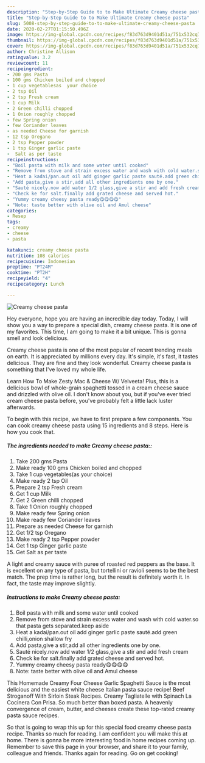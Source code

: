 ```yaml
---
description: "Step-by-Step Guide to to Make Ultimate Creamy cheese pasta"
title: "Step-by-Step Guide to to Make Ultimate Creamy cheese pasta"
slug: 5008-step-by-step-guide-to-to-make-ultimate-creamy-cheese-pasta
date: 2020-02-27T01:15:50.496Z
image: https://img-global.cpcdn.com/recipes/f83d763d9401d51a/751x532cq70/creamy-cheese-pasta-recipe-main-photo.jpg
thumbnail: https://img-global.cpcdn.com/recipes/f83d763d9401d51a/751x532cq70/creamy-cheese-pasta-recipe-main-photo.jpg
cover: https://img-global.cpcdn.com/recipes/f83d763d9401d51a/751x532cq70/creamy-cheese-pasta-recipe-main-photo.jpg
author: Christine Allison
ratingvalue: 3.2
reviewcount: 11
recipeingredient:
- 200 gms Pasta
- 100 gms Chicken boiled and chopped
- 1 cup vegetablesas  your choice
- 2 tsp Oil
- 2 tsp Fresh cream
- 1 cup Milk
- 2 Green chilli chopped
- 1 Onion roughly chopped
- few Spring onion
- few Coriander leaves
- as needed Cheese for garnish
- 12 tsp Oregano
- 2 tsp Pepper powder
- 1 tsp Ginger garlic paste
-  Salt as per taste
recipeinstructions:
- "Boil pasta with milk and some water until cooked"
- "Remove from stove and strain excess water and wash with cold water.so that pasta gets separated.keep aside"
- "Heat a kadai/pan.out oil add ginger garlic paste sauté.add green chilli,onion shallow fry"
- "Add pasta,give a stir,add all other ingredients one by one."
- "Sauté nicely.now add water 1/2 glass,give a stir and add fresh cream"
- "Check ke for salt.finally add grated cheese and served hot."
- "Yummy creamy cheesy pasta ready😋😋😋😋"
- "Note: taste better with olive oil and Amul cheese"
categories:
- Resep
tags:
- creamy
- cheese
- pasta

katakunci: creamy cheese pasta
nutrition: 108 calories
recipecuisine: Indonesian
preptime: "PT24M"
cooktime: "PT2H"
recipeyield: "4"
recipecategory: Lunch

---
```



![Creamy cheese pasta](https://img-global.cpcdn.com/recipes/f83d763d9401d51a/751x532cq70/creamy-cheese-pasta-recipe-main-photo.jpg)

Hey everyone, hope you are having an incredible day today. Today, I will show you a way to prepare a special dish, creamy cheese pasta. It is one of my favorites. This time, I am going to make it a bit unique. This is gonna smell and look delicious.

Creamy cheese pasta is one of the most popular of recent trending meals on earth. It is appreciated by millions every day. It's simple, it's fast, it tastes delicious. They are fine and they look wonderful. Creamy cheese pasta is something that I've loved my whole life.

Learn How To Make Zesty Mac &amp; Cheese W/ Velveeta! Plus, this is a delicious bowl of whole-grain spaghetti tossed in a cream cheese sauce and drizzled with olive oil. I don&#39;t know about you, but if you&#39;ve ever tried cream cheese pasta before, you&#39;ve probably felt a little lack luster afterwards.


To begin with this recipe, we have to first prepare a few components. You can cook creamy cheese pasta using 15 ingredients and 8 steps. Here is how you cook that.

##### The ingredients needed to make Creamy cheese pasta::

1. Take 200 gms Pasta
1. Make ready 100 gms Chicken boiled and chopped
1. Take 1 cup vegetables(as  your choice)
1. Make ready 2 tsp Oil
1. Prepare 2 tsp Fresh cream
1. Get 1 cup Milk
1. Get 2 Green chilli chopped
1. Take 1 Onion roughly chopped
1. Make ready few Spring onion
1. Make ready few Coriander leaves
1. Prepare as needed Cheese for garnish
1. Get 1/2 tsp Oregano
1. Make ready 2 tsp Pepper powder
1. Get 1 tsp Ginger garlic paste
1. Get  Salt as per taste


A light and creamy sauce with puree of roasted red peppers as the base. It is excellent on any type of pasta, but tortellini or ravioli seems to be the best match. The prep time is rather long, but the result is definitely worth it. In fact, the taste may improve slightly. 

##### Instructions to make Creamy cheese pasta:

1. Boil pasta with milk and some water until cooked
1. Remove from stove and strain excess water and wash with cold water.so that pasta gets separated.keep aside
1. Heat a kadai/pan.out oil add ginger garlic paste sauté.add green chilli,onion shallow fry
1. Add pasta,give a stir,add all other ingredients one by one.
1. Sauté nicely.now add water 1/2 glass,give a stir and add fresh cream
1. Check ke for salt.finally add grated cheese and served hot.
1. Yummy creamy cheesy pasta ready😋😋😋😋
1. Note: taste better with olive oil and Amul cheese


This Homemade Creamy Four Cheese Garlic Spaghetti Sauce is the most delicious and the easiest white cheese Italian pasta sauce recipe! Beef Stroganoff With Sirloin Steak Recipes. Creamy Tagliatelle with Spinach La Cocinera Con Prisa. So much better than boxed pasta. A heavenly convergence of cream, butter, and cheeses create these top-rated creamy pasta sauce recipes. 

So that is going to wrap this up for this special food creamy cheese pasta recipe. Thanks so much for reading. I am confident you will make this at home. There is gonna be more interesting food in home recipes coming up. Remember to save this page in your browser, and share it to your family, colleague and friends. Thanks again for reading. Go on get cooking!
